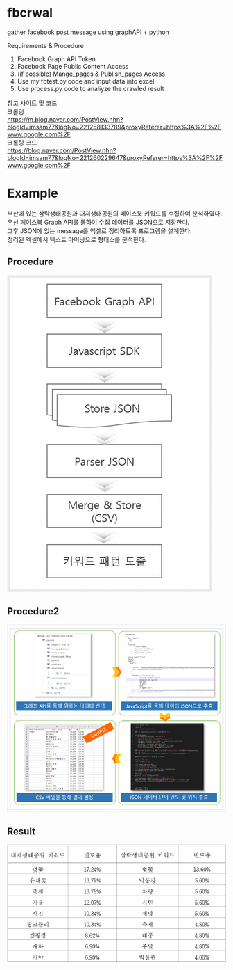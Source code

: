 # fbcrwal
gather facebook post message using graphAPI + python

Requirements & Procedure<br>
1. Facebook Graph API Token
2. Facebook Page Public Content Access
3. (if possible) Mange_pages & Publish_pages Access
4. Use my fbtest.py code and input data into excel
5. Use process.py code to analiyze the crawled result


참고 사이트 및 코드<br>
크롤링<br>
https://m.blog.naver.com/PostView.nhn?blogId=imsam77&logNo=221258133789&proxyReferer=https%3A%2F%2Fwww.google.com%2F<br>
크롤링 코드<br>
https://blog.naver.com/PostView.nhn?blogId=imsam77&logNo=221260229647&proxyReferer=https%3A%2F%2Fwww.google.com%2F<br>

# Example
부산에 있는 삼락생태공원과 대저생태공원의 페이스북 키워드를 수집하여 분석하였다.<br>
우선 페이스북 Graph API를 통하여 수집 데이터를 JSON으로 저장한다.<br>
그후 JSON에 있는 message를 엑셀로 정리하도록 프로그램을 설계한다.<br>
정리된 엑셀에서 텍스트 마이닝으로 형태소를 분석한다.<br>

## Procedure
![procedure](https://github.com/hansnam1105/fbcrwal/blob/master/example/ex1.png)

## Procedure2
![procedure2](https://github.com/hansnam1105/fbcrwal/blob/master/example/ex2.png)

## Result
![result](https://github.com/hansnam1105/fbcrwal/blob/master/example/ex3.png)
